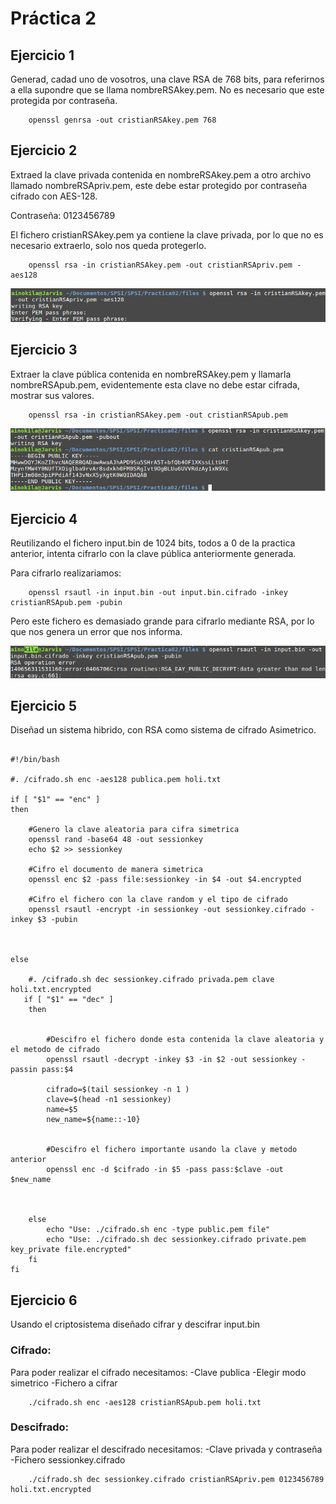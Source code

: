 # Práctica 2

## Ejercicio 1
Generad, cadad uno de vosotros, una clave RSA de 768 bits, para referirnos a ella supondre que se llama nombreRSAkey.pem.
No es necesario que este protegida por contraseña.

        openssl genrsa -out cristianRSAkey.pem 768

## Ejercicio 2
Extraed la clave privada contenida en nombreRSAkey.pem a otro archivo llamado nombreRSApriv.pem, este debe estar protegido por contraseña cifrado con AES-128.

Contraseña: 0123456789

El fichero cristianRSAkey.pem ya contiene la clave privada, por lo que no es necesario extraerlo, solo nos queda protegerlo.

        openssl rsa -in cristianRSAkey.pem -out cristianRSApriv.pem -aes128

![Ejercicio 2](img/ejercicio2.png)

## Ejercicio 3 
Extraer la clave pública contenida en nombreRSAkey.pem y llamarla nombreRSApub.pem, evidentemente esta clave no debe estar cifrada, mostrar sus valores.

        openssl rsa -in cristianRSAkey.pem -out cristianRSApub.pem

![Ejercicio 3](img/ejercicio3.png)

## Ejercicio 4

Reutilizando el fichero input.bin de 1024 bits, todos a 0 de la practica anterior, intenta cifrarlo con la clave pública anteriormente generada.

Para cifrarlo realizariamos:

        openssl rsautl -in input.bin -out input.bin.cifrado -inkey cristianRSApub.pem -pubin 

Pero este fichero es demasiado grande para cifrarlo mediante RSA, por lo que nos genera un error que nos informa.

![Ejercicio 4](img/ejercicio4.png)

## Ejercicio 5 

Diseñad un sistema hibrido, con RSA como sistema de cifrado Asimetrico.

```{r, engine='bash', count_lines}

#!/bin/bash

#. /cifrado.sh enc -aes128 publica.pem holi.txt 

if [ "$1" == "enc" ]
then

    #Genero la clave aleatoria para cifra simetrica
    openssl rand -base64 48 -out sessionkey
    echo $2 >> sessionkey

    #Cifro el documento de manera simetrica
    openssl enc $2 -pass file:sessionkey -in $4 -out $4.encrypted

    #Cifro el fichero con la clave random y el tipo de cifrado
    openssl rsautl -encrypt -in sessionkey -out sessionkey.cifrado -inkey $3 -pubin



else

    #. /cifrado.sh dec sessionkey.cifrado privada.pem clave holi.txt.encrypted
   if [ "$1" == "dec" ]
    then


        #Descifro el fichero donde esta contenida la clave aleatoria y el metodo de cifrado
        openssl rsautl -decrypt -inkey $3 -in $2 -out sessionkey -passin pass:$4

        cifrado=$(tail sessionkey -n 1 )
        clave=$(head -n1 sessionkey)
        name=$5
        new_name=${name::-10}


        #Descifro el fichero importante usando la clave y metodo anterior
        openssl enc -d $cifrado -in $5 -pass pass:$clave -out $new_name


        
    else
        echo "Use: ./cifrado.sh enc -type public.pem file"
        echo "Use: ./cifrado.sh dec sessionkey.cifrado private.pem key_private file.encrypted"
    fi
fi

```

## Ejercicio 6
Usando el criptosistema diseñado cifrar y descifrar input.bin

### Cifrado:
Para poder realizar el cifrado necesitamos:
    -Clave publica
    -Elegir modo simetrico
    -Fichero a cifrar

        ./cifrado.sh enc -aes128 cristianRSApub.pem holi.txt 


### Descifrado:
Para poder realizar el descifrado necesitamos:
    -Clave privada y contraseña
    -Fichero sessionkey.cifrado


        ./cifrado.sh dec sessionkey.cifrado cristianRSApriv.pem 0123456789 holi.txt.encrypted
        




















